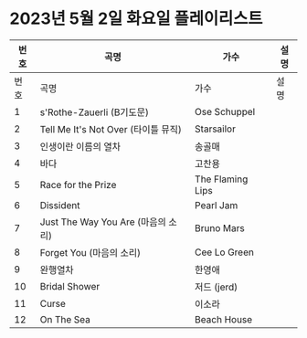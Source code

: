 # 2023년 5월 2일 화요일 플레이리스트

| 번호 | 곡명 | 가수 | 설명 |
|------|------|------|------|
| 번호 | 곡명 | 가수 | 설명 |
| 1 | s'Rothe-Zauerli (B기도문) | Ose Schuppel |  |
| 2 | Tell Me It's Not Over (타이틀 뮤직) | Starsailor |  |
| 3 | 인생이란 이름의 열차 | 송골매 |  |
| 4 | 바다 | 고찬용 |  |
| 5 | Race for the Prize | The Flaming Lips |  |
| 6 | Dissident | Pearl Jam |  |
| 7 | Just The Way You Are (마음의 소리) | Bruno Mars |  |
| 8 | Forget You (마음의 소리) | Cee Lo Green |  |
| 9 | 완행열차 | 한영애 |  |
| 10 | Bridal Shower | 저드 (jerd) |  |
| 11 | Curse | 이소라 |  |
| 12 | On The Sea | Beach House |  |
